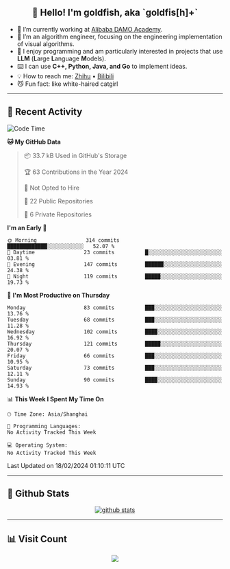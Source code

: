 
<h2 align="center">👋 Hello! I'm goldfish, aka `goldfis[h]+`</h2>

- 📍 I’m currently working at [Alibaba DAMO Academy](https://damo.alibaba.com/).  
- 🌱 I’m an algorithm engineer, focusing on the engineering implementation of visual algorithms.  
- 💬 I enjoy programming and am particularly interested in projects that use **LLM** (**L**arge **L**anguage **M**odels).   
- ⌨️ I can use **C++, Python, Java, and Go** to implement ideas.  
- 💡 How to reach me: [Zhihu](https://www.zhihu.com/people/goldfishh) • [Bilibili](https://space.bilibili.com/11349246)  
- 😼 Fun fact: like white-haired catgirl  

-------

## 🔧 Recent Activity

<!--START_SECTION:waka-->
![Code Time](http://img.shields.io/badge/Code%20Time-85%20hrs%205%20mins-blue)

**🐱 My GitHub Data** 

> 📦 33.7 kB Used in GitHub's Storage 
 > 
> 🏆 63 Contributions in the Year 2024
 > 
> 🚫 Not Opted to Hire
 > 
> 📜 22 Public Repositories 
 > 
> 🔑 6 Private Repositories 
 > 
**I'm an Early 🐤** 

```text
🌞 Morning                314 commits         █████████████░░░░░░░░░░░░   52.07 % 
🌆 Daytime                23 commits          █░░░░░░░░░░░░░░░░░░░░░░░░   03.81 % 
🌃 Evening                147 commits         ██████░░░░░░░░░░░░░░░░░░░   24.38 % 
🌙 Night                  119 commits         █████░░░░░░░░░░░░░░░░░░░░   19.73 % 
```
📅 **I'm Most Productive on Thursday** 

```text
Monday                   83 commits          ███░░░░░░░░░░░░░░░░░░░░░░   13.76 % 
Tuesday                  68 commits          ███░░░░░░░░░░░░░░░░░░░░░░   11.28 % 
Wednesday                102 commits         ████░░░░░░░░░░░░░░░░░░░░░   16.92 % 
Thursday                 121 commits         █████░░░░░░░░░░░░░░░░░░░░   20.07 % 
Friday                   66 commits          ███░░░░░░░░░░░░░░░░░░░░░░   10.95 % 
Saturday                 73 commits          ███░░░░░░░░░░░░░░░░░░░░░░   12.11 % 
Sunday                   90 commits          ████░░░░░░░░░░░░░░░░░░░░░   14.93 % 
```


📊 **This Week I Spent My Time On** 

```text
🕑︎ Time Zone: Asia/Shanghai

💬 Programming Languages: 
No Activity Tracked This Week

💻 Operating System: 
No Activity Tracked This Week
```


 Last Updated on 18/02/2024 01:10:11 UTC
<!--END_SECTION:waka-->

-------

## 📆 Github Stats

<p align="center">
    <a href="https://github.com/anuraghazra/github-readme-stats">
      <img src="https://github-readme-stats.vercel.app/api?username=goldfishh&show_icons=true&theme=dracula" alt="github stats" />
    </a>
</p>

-------

## 📊 Visit Count

<p align="center">
  <a href="https://count.getloli.com/"><img src="https://count.getloli.com/get/@:goldfishh?theme=rule34"></a>
</p>
